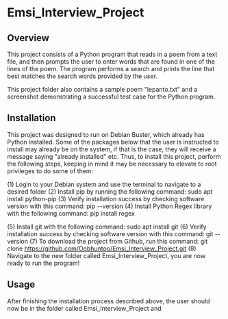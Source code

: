 # Emsi_Interview_Project

## Overview
This project consists of a Python program that reads in a poem from a text file,
and then prompts the user to enter words that are found in one of the lines 
of the poem. The program performs a search and prints the line that best matches
the search words provided by the user.

This project folder also contains a sample poem "lepanto.txt" and a screenshot
demonstrating a successful test case for the Python program.

## Installation
This project was designed to run on Debian Buster, which already has Python installed.
Some of the packages below that the user is instructed to install may already be on the
system, if that is the case, they will receive a message saying "already installed" etc.
Thus, to install this project, perform the following steps, keeping in mind it may be
necessary to elevate to root privileges to do some of them:

(1) Login to your Debian system and use the terminal to navigate to a desired folder
(2) Install pip by running the following command:   sudo apt install python-pip
(3) Verify installation success by checking software version with this command: pip --version
(4) Install Python Regex library with the following command: pip install regex

(5) Install git with the following command:   sudo apt install git
(6) Verify installation success by checking software version with this command:  git --version
(7) To download the project from Github, run this command: git clone https://github.com/Oobhuntoo/Emsi_Interview_Project.git
(8) Navigate to the new folder called Emsi_Interview_Project, you are now ready to run the program!

## Usage
After finishing the installation process described above, the user should now be in the folder called Emsi_Interview_Project and
